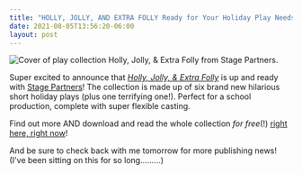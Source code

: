 ```yaml
---
title: "HOLLY, JOLLY, AND EXTRA FOLLY Ready for Your Holiday Play Needs"
date: 2021-08-05T13:56:20-06:00
layout: post
---
```


![Cover of play collection *Holly, Jolly, & Extra Folly* from Stage Partners.](/images/HollyJollycover_1024x1024.jpeg)

Super excited to announce that [*Holly, Jolly, & Extra Folly*](https://www.yourstagepartners.com/products/holly-jolly-extra-folly) is up and ready with [Stage Partners](https://www.yourstagepartners.com/)! The collection is made up of six brand new hilarious short holiday plays (plus one terrifying one!). Perfect for a school production, complete with super flexible casting.

Find out more AND download and read the whole collection *for free*(!) [right here, right now](https://www.yourstagepartners.com/products/holly-jolly-extra-folly)!

And be sure to check  back with me tomorrow for more publishing news! (I've been sitting on this for so long.........)

